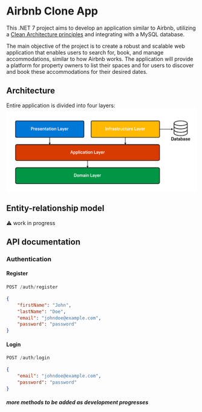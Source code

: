 # Airbnb Clone App

This .NET 7 project aims to develop an application similar to Airbnb, utilizing a [Clean Architecture principles](https://learn.microsoft.com/en-us/dotnet/architecture/modern-web-apps-azure/common-web-application-architectures#clean-architecture) and integrating with a MySQL database.

The main objective of the project is to create a robust and scalable web application that enables users to search for, book, and manage accommodations, similar to how Airbnb works. The application will provide a platform for property owners to list their spaces and for users to discover and book these accommodations for their desired dates.

## Architecture
Entire application is divided into four layers:
![architecture](Docs/Images/architecture.png)

## Entity-relationship model
⚠️ work in progress

## API documentation

### Authentication

#### Register
```js
POST /auth/register
```

```json
{
    "firstName": "John",
    "lastName": "Doe",
    "email": "johndoe@example.com",
    "password": "password"
}
```

#### Login
```js
POST /auth/login
```

```json
{
    "email": "johndoe@example.com",
    "password": "password"
}
```

#### <em><strong>more methods to be added as development progresses</strong></em>
